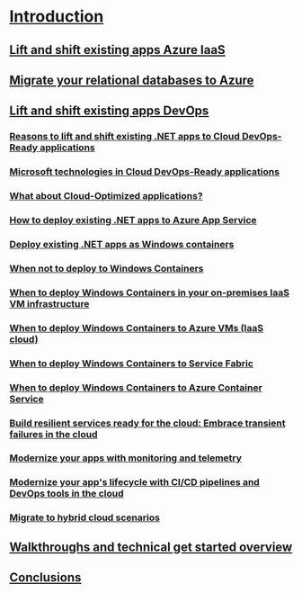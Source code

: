 # [Introduction](index.md)
## [Lift and shift existing apps Azure IaaS](lift-and-shift-existing-apps-azure-iaas.md)
## [Migrate your relational databases to Azure](migrate-your-relational-databases-to-azure.md)
## [Lift and shift existing apps DevOps](./lift-and-shift-existing-apps-devops/index.md)
### [Reasons to lift and shift existing .NET apps to Cloud DevOps-Ready applications](./lift-and-shift-existing-apps-devops/reasons-to-lift-and-shift-existing-net-apps-to-cloud-devops-ready-applications.md)
### [Microsoft technologies in Cloud DevOps-Ready applications](./lift-and-shift-existing-apps-devops/microsoft-technologies-in-cloud-devops-ready-applications.md)
### [What about Cloud-Optimized applications?](./lift-and-shift-existing-apps-devops/what-about-cloud-optimized-applications.md)
### [How to deploy existing .NET apps to Azure App Service ](./lift-and-shift-existing-apps-devops/how-to-deploy-existing-net-apps-to-azure-app-service.md)
### [Deploy existing .NET apps as Windows containers](./lift-and-shift-existing-apps-devops/deploy-existing-net-apps-as-windows-containers.md)
### [When not to deploy to Windows Containers](./lift-and-shift-existing-apps-devops/when-not-to-deploy-to-windows-containers.md)
### [When to deploy Windows Containers in your on-premises IaaS VM infrastructure](./lift-and-shift-existing-apps-devops/when-to-deploy-windows-containers-in-your-on-premises-iaas-vm-infrastructure.md)
### [When to deploy Windows Containers to Azure VMs (IaaS cloud)](./lift-and-shift-existing-apps-devops/when-to-deploy-windows-containers-to-azure-vms-iaas-cloud.md)
### [When to deploy Windows Containers to Service Fabric](./lift-and-shift-existing-apps-devops/when-to-deploy-windows-containers-to-service-fabric.md)
### [When to deploy Windows Containers to Azure Container Service](./lift-and-shift-existing-apps-devops/when-to-deploy-windows-containers-to-azure-container-service-kubernetes.md)
### [Build resilient services ready for the cloud: Embrace transient failures in the cloud ](./lift-and-shift-existing-apps-devops/build-resilient-services-ready-for-the-cloud-embrace-transient-failures-in-the-cloud.md)
### [Modernize your apps with monitoring and telemetry](./lift-and-shift-existing-apps-devops/modernize-your-apps-with-monitoring-and-telemetry.md)
### [Modernize your app's lifecycle with CI/CD pipelines and DevOps tools in the cloud](./lift-and-shift-existing-apps-devops/modernize-your-apps-lifecycle-with-ci-cd-pipelines-and-devops-tools-in-the-cloud.md)
### [Migrate to hybrid cloud scenarios](./lift-and-shift-existing-apps-devops/migrate-to-hybrid-cloud-scenarios.md)
## [Walkthroughs and technical get started overview](walkthroughs-technical-get-started-overview.md)
## [Conclusions](conclusions.md)
